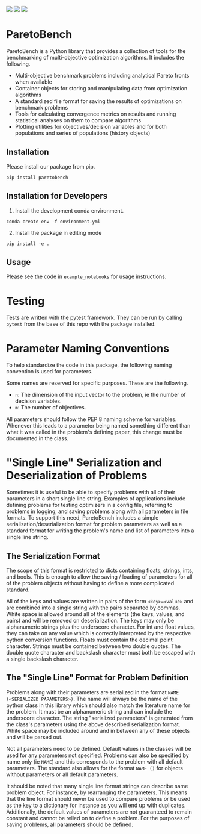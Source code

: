 [![](https://img.shields.io/pypi/v/paretobench.svg)](https://pypi.org/pypi/paretobench/)
[![](https://img.shields.io/pypi/pyversions/paretobench.svg)](https://pypi.org/pypi/paretobench/)
[![](https://img.shields.io/pypi/l/paretobench.svg)](https://pypi.org/pypi/paretobench/)

# ParetoBench
ParetoBench is a Python library that provides a collection of tools for the benchmarking of multi-objective optimization algorithms. It includes the following.
- Multi-objective benchmark problems including analytical Pareto fronts when available
- Container objects for storing and manipulating data from optimization algorithms
- A standardized file format for saving the results of optimizations on benchmark problems
- Tools for calculating convergence metrics on results and running statistical analyses on them to compare algorithms
- Plotting utilities for objectives/decision variables and for both populations and series of populations (history objects)

## Installation
Please install our package from pip.
```
pip install paretobench
```

## Installation for Developers
1) Install the development conda environment.
```
conda create env -f environment.yml
```
2) Install the package in editing mode
```
pip install -e .
```

## Usage
Please see the code in `example_notebooks` for usage instructions.

# Testing
Tests are written with the pytest framework. They can be run by calling `pytest` from the base of this repo with the package installed.

# Parameter Naming Conventions
To help standardize the code in this package, the following naming convention is used for parameters.

Some names are reserved for specific purposes. These are the following.
 - `n`: The dimension of the input vector to the problem, ie the number of decision variables.
 - `m`: The number of objectives.

All parameters should follow the PEP 8 naming scheme for variables. Whenever this leads to a parameter being named something different than what it was called in the problem's defining paper, this change must be documented in the class.

# "Single Line" Serialization and Deserialization of Problems
Sometimes it is useful to be able to specify problems with all of their parameters in a short single line string. Examples of applications include defining problems for testing optimizers in a config file, referring to problems in logging, and saving problems along with all parameters in file formats. To support this need, ParetoBench includes a simple serialization/deserialization format for problem parameters as well as a standard format for writing the problem's name and list of parameters into a single line string.

## The Serialization Format
The scope of this format is restricted to dicts containing floats, strings, ints, and bools. This is enough to allow the saving / loading of parameters for all of the problem objects without having to define a more complicated standard.

All of the keys and values are written in pairs of the form `<key>=<value>` and are combined into a single string with the pairs separated by commas. White space is allowed around all of the elements (the keys, values, and pairs) and will be removed on deserialization. The keys may only be alphanumeric strings plus the underscore character. For int and float values, they can take on any value which is correctly interpreted by the respective python conversion functions. Floats must contain the decimal point character. Strings must be contained between two double quotes. The double quote character and backslash character must both be escaped with a single backslash character.

## The "Single Line" Format for Problem Definition
Problems along with their parameters are serialized in the format `NAME (<SERIALIZED PARAMETERS>)`. The name will always be the name of the python class in this library which should also match the literature name for the problem. It must be an alphanumeric string and can include the underscore character. The string "serialized parameters" is generated from the class's parameters using the above described serialization format. White space may be included around and in between any of these objects and will be parsed out.

Not all parameters need to be defined. Default values in the classes will be used for any parameters not specified. Problems can also be specified by name only (ie `NAME`) and this corresponds to the problem with all default parameters. The standard also allows for the format `NAME ()` for objects without parameters or all default parameters.

It should be noted that many single line format strings can describe same problem object. For instance, by rearranging the parameters. This means that the line format should never be used to compare problems or be used as the key to a dictionary for instance as you will end up with duplicates. Additionally, the default values of parameters are not guaranteed to remain constant and cannot be relied on to define a problem. For the purposes of saving problems, all parameters should be defined.
